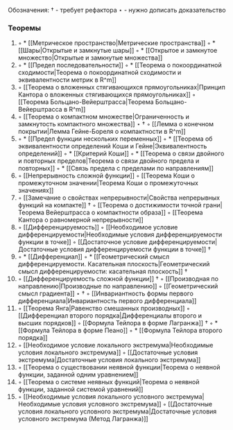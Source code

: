 Обозначения:
$\dagger$ - требует рефактора
$\star$ - нужно дописать доказательство

### Теоремы
1. ◦ * [[Метрическое пространство|Метрические пространства]]
   ◦ * [[Шары|Открытые и замкнутые шары]]
   ◦ * [[Открытое и замкнутое множество|Открытые и замкнутые множества]]
2. ◦ * [[Предел последовательности]]
   ◦ * [[Теорема о покоординатной сходимости|Теорема о покоординатной сходимости и эквивалентности метрик в R^m]]
3. ◦ [[Теорема о вложенных стягивающихся прямоугольниках|Принцип Кантора о вложенных стягивающихся прямоугольниках]]
   ◦ [[Теорема Больцано-Вейерштрасса|Теорема Больцано-Вейерштрасса в R^m]]
4. ◦ [[Теорема о компактном множестве|Ограниченность и замкнутость компактного множества]] $\star$ $\dagger$
   ◦ [[Лемма о конечном покрытии|Лемма Гейне-Бореля о компактности в R^m]]
5. ◦ * [[Предел функции нескольких переменных]]
   ◦ * [[Теорема об эквивалентности определений Коши и Гейне|Эквивалентность определений]]
   ◦ * [[Критерий Коши]]
   ◦ * [[Теорема о связи двойного и повторных пределов|Теорема о связи двойного предела и повторных]]
   ◦ * [[Связь предела с пределами по направлениям]] 
6. ◦ [[Непрерывность сложной функции]]
   ◦ [[Теорема Коши о промежуточном значении|Теорема Коши о промежуточных значениях]]
7. ◦ [[Замечание о свойствах непрерывности|Свойства непрерывных функций на компакте]] $\dagger$
   ◦ [[Теорема о достижимости точной грани|Теорема Вейерштрасса о компактности образа]]
   ◦ [[Теорема Кантора о равномерной непрерывности]]
8. ◦ [[Дифференцируемость]]
   ◦ [[Необходимое условие дифференцируемости|Необходимые условия дифференцируемости функции в точке]]
   ◦ [[Достаточное условие дифференцируемости|Достаточные условия дифференцируемости функции в точке]] $\dagger$
9. ◦ * [[Дифференциал]]
   ◦ * [[Геометрический смысл дифференцируемости. Касательная плоскость|Геометрический смысл дифференцируемости: касательная плоскость]] $\dagger$
10. ◦ [[Дифференцируемость сложной функции]] $\dagger$
    ◦ [[Производная по направлению|Производные по направлению]]
    ◦ [[Геометрический смысл градиента]] $\star$ $\dagger$
    ◦ [[Инвариантность формы первого дифференциала|Инвариантность первого дифференциала]]
11. ◦ [[Теорема Янга|Равенство смешанных производных]]
    ◦ [[Дифференциал второго порядка|Дифференциалы второго и высших порядков]]
    ◦ [[Формула Тейлора в форме Лагранжа]] $\dagger$
    ◦ * [[Формула Тейлора в форме Пеано]]
    ◦ * [[Формула Тейлора второго порядка]]
12. ◦ [[Необходимое условие локального экстремума|Необходимые условия локального экстремума]]
    ◦ [[Достаточные условия экстремума|Достаточные условия локального экстремума]]
13. ◦ [[Теорема о существовании неявной функции|Теорема о неявной функции, заданной одним уравнением]]
14. ◦ [[Теорема о системе неявных функций|Теорема о неявной функции, заданной системой уравнений]]
15. ◦ [[Необходимые условия локального условного экстремума|Необходимые условия условного экстремума]]
    ◦ [[Достаточные условия локального условного экстремума|Достаточные условия условного экстремума (Метод Лагранжа)]]
